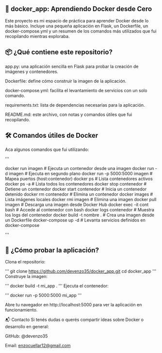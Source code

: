 ## 🐳 docker_app: Aprendiendo Docker desde Cero
Este proyecto es mi espacio de práctica para aprender Docker desde lo más básico. Incluye una pequeña aplicación en Flask, un Dockerfile, un docker-compose.yml y un resumen de los comandos más utilizados que fui recopilando mientras exploraba.

## 📦 ¿Qué contiene este repositorio?
app.py: una aplicación sencilla en Flask para probar la creación de imágenes y contenedores.

Dockerfile: define cómo construir la imagen de la aplicación.

docker-compose.yml: facilita el levantamiento de servicios con un solo comando.

requirements.txt: lista de dependencias necesarias para la aplicación.

README.md: este archivo, con notas y comandos útiles que fui recopilando.

## 🛠️ Comandos útiles de Docker
Aca algunos comandos que fui utilizando:

'''

docker run imagen               # Ejecuta un contenedor desde una imagen
docker run -d imagen            # Ejecuta en segundo plano
docker run -p 5000:5000 imagen  # Mapea puertos (host:contenedor)
docker ps                       # Lista contenedores activos
docker ps -a                    # Lista todos los contenedores
docker stop contenedor          # Detiene un contenedor
docker start contenedor         # Inicia un contenedor detenido
docker rm contenedor            # Elimina un contenedor
docker images                   # Lista imágenes locales
docker rmi imagen               # Elimina una imagen
docker pull imagen              # Descarga una imagen desde Docker Hub
docker exec -it cont bash       # Accede al contenedor con bash
docker logs contenedor          # Muestra los logs del contenedor
docker build -t nombre .        # Crea una imagen desde un Dockerfile
docker-compose up -d            # Levanta servicios definidos en docker-compose

'''

## 🚀 ¿Cómo probar la aplicación?
Clona el repositorio:

'''
git clone https://github.com/devenzo35/docker_app.git
cd docker_app
'''
Construye la imagen:

'''
docker build -t mi_app .
'''
Ejecuta el contenedor:

'''
docker run -p 5000:5000 mi_app
'''

Abre tu navegador en http://localhost:5000 para ver la aplicación en funcionamiento.

📬 Contacto
Si tenés dudas o querés compartir ideas sobre Docker o desarrollo en general:

GitHub: @devenzo35

Email: enzocuellar12@gmail.com

